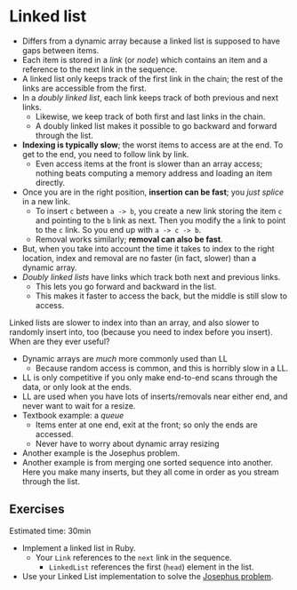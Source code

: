 # Linked list

* Differs from a dynamic array because a linked list is supposed to
  have gaps between items.
* Each item is stored in a *link* (or *node*) which contains an item
  and a reference to the next link in the sequence.
* A linked list only keeps track of the first link in the chain; the
  rest of the links are accessible from the first.
* In a *doubly linked list*, each link keeps track of both previous
  and next links.
    * Likewise, we keep track of both first and last links in the
      chain.
    * A doubly linked list makes it possible to go backward and forward
      through the list.
* **Indexing is typically slow**; the worst items to access are at the
  end. To get to the end, you need to follow link by link.
    * Even access items at the front is slower than an array access;
      nothing beats computing a memory address and loading an item
      directly.
* Once you are in the right position, **insertion can be fast**; you
  *just splice* in a new link.
    * To insert `c` between `a -> b`, you create a new link storing
      the item `c` and pointing to the `b` link as next. Then you
      modify the `a` link to point to the `c` link. So you end up with
      `a -> c -> b`.
    * Removal works similarly; **removal can also be fast**.
* But, when you take into account the time it takes to index to the
  right location, index and removal are no faster (in fact, slower)
  than a dynamic array.
* *Doubly linked lists* have links which track both next and previous
  links.
    * This lets you go forward and backward in the list.
    * This makes it faster to access the back, but the middle is still
      slow to access.

Linked lists are slower to index into than an array, and also slower
to randomly insert into, too (because you need to index before you
insert). When are they ever useful?

* Dynamic arrays are *much* more commonly used than LL
    * Because random access is common, and this is horribly slow in a LL.
* LL is only competitive if you only make end-to-end scans through the
  data, or only look at the ends.
* LL are used when you have lots of inserts/removals near either end,
  and never want to wait for a resize.
* Textbook example: a *queue*
    * Items enter at one end, exit at the front; so only the ends are
      accessed.
    * Never have to worry about dynamic array resizing
* Another example is the Josephus problem.
* Another example is from merging one sorted sequence into
  another. Here you make many inserts, but they all come in order as
  you stream through the list.
	
## Exercises
Estimated time: 30min

* Implement a linked list in Ruby.
    * Your `Link` references to the `next` link in the sequence.
		* `LinkedList` references the first (`head`) element in the list.
* Use your Linked List implementation to solve the [Josephus problem](http://en.wikipedia.org/wiki/Josephus_problem).
